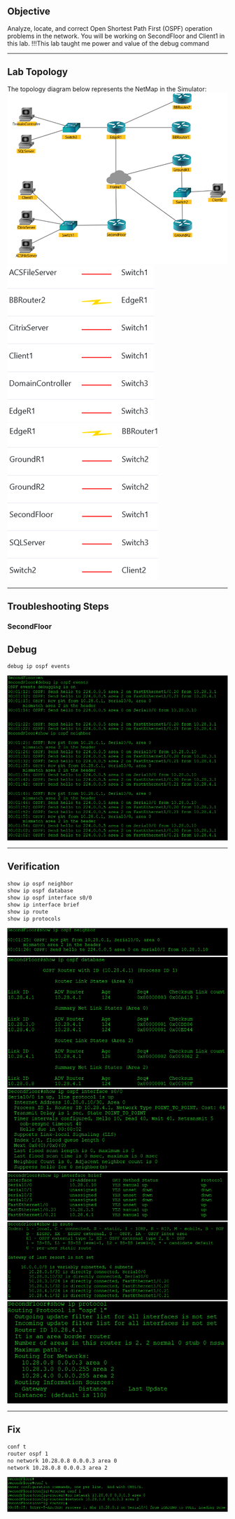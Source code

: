 ## Objective
Analyze, locate, and correct Open Shortest Path First (OSPF) operation problems in the network. You will be working on SecondFloor and Client1 in this lab.
!!!This lab taught me power and value of the debug command

---

## Lab Topology
The topology diagram below represents the NetMap in the Simulator:
![topology](https://github.com/nickbruggen90/Boson-NetSim-Labs/blob/main/Images2/Screenshot%202025-05-28%20084249.png)
![connections chart 1](https://github.com/nickbruggen90/Boson-NetSim-Labs/blob/main/Images2/Screenshot%202025-05-28%20084304.png)
![connections chart 2](https://github.com/nickbruggen90/Boson-NetSim-Labs/blob/main/Images2/Screenshot%202025-05-28%20084312.png)

---

## Troubleshooting Steps
### SecondFloor
## Debug
```cisco
debug ip ospf events
```
![debug](https://github.com/nickbruggen90/Boson-NetSim-Labs/blob/main/Images2/Screenshot%202025-05-28%20084641.png)

---

## Verification
```cisco
show ip ospf neighbor
show ip ospf database
show ip ospf interface s0/0
show ip interface brief
show ip route
show ip protocols
```
![verification 1](https://github.com/nickbruggen90/Boson-NetSim-Labs/blob/main/Images2/Screenshot%202025-05-28%20083856.png)
![verification 2](https://github.com/nickbruggen90/Boson-NetSim-Labs/blob/main/Images2/Screenshot%202025-05-28%20083936.png)
![verification 3](https://github.com/nickbruggen90/Boson-NetSim-Labs/blob/main/Images2/Screenshot%202025-05-28%20083957.png)
![verification 4](https://github.com/nickbruggen90/Boson-NetSim-Labs/blob/main/Images2/Screenshot%202025-05-28%20084013.png)
![verification 5](https://github.com/nickbruggen90/Boson-NetSim-Labs/blob/main/Images2/Screenshot%202025-05-28%20084028.png)
![verification 6](https://github.com/nickbruggen90/Boson-NetSim-Labs/blob/main/Images2/Screenshot%202025-05-28%20084041.png)

---

## Fix
```cisco
conf t
router ospf 1
no network 10.28.0.8 0.0.0.3 area 0
network 10.28.0.8 0.0.0.3 area 2 
```
![fix](https://github.com/nickbruggen90/Boson-NetSim-Labs/blob/main/Images2/Screenshot%202025-05-28%20084230.png)

